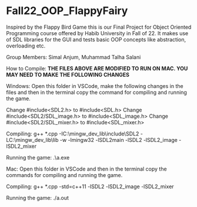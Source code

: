 # Fall22_OOP_FlappyFairy
Inspired by the Flappy Bird Game this is our Final Project for Object Oriented Programming course offered by Habib University in Fall of 22. It makes use of SDL libraries for the GUI and tests basic OOP concepts like abstraction, overloading etc.

Group Members: Simal Anjum, Muhammad Talha Salani

How to Compile:
**THE FILES ABOVE ARE MODIFIED TO RUN ON MAC. YOU MAY NEED TO MAKE THE FOLLOWING CHANGES**

Windows:
Open this folder in VSCode, make the following changes in the files and then in the terminal copy the command for compiling and running the game.

Change #include<SDL2.h> to #include<SDL.h>
Change  #include<SDL2/SDL_image.h> to #include<SDL_image.h>
Change  #include<SDL2/SDL_mixer.h> to #include<SDL_mixer.h>

Compiling:
g++ *.cpp -IC:\mingw_dev_lib\include\SDL2 -LC:\mingw_dev_lib\lib -w -lmingw32 -lSDL2main -lSDL2 -lSDL2_image -lSDL2_mixer

Running the game:
.\a.exe

Mac:
Open this folder in VSCode and then in the terminal copy the commands for compiling and running the game.

Compiling:
g++ *.cpp -std=c++11 -lSDL2 -lSDL2_image -lSDL2_mixer

Running the game:
./a.out

